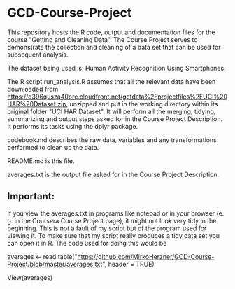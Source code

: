 # GCD-Course-Project
This repository hosts the R code, output and documentation files for the course "Getting and Cleaning Data". The Course Project serves to demonstrate the collection and cleaning of a data set that can be used for subsequent analysis.

The dataset being used is: Human Activity Recognition Using Smartphones.

The R script run_analysis.R assumes that all the relevant data have been downloaded from https://d396qusza40orc.cloudfront.net/getdata%2Fprojectfiles%2FUCI%20HAR%20Dataset.zip, unzipped and put in the working directory within its original folder "UCI HAR Dataset".
It will perform all the merging, tidying, summarizing and output steps asked for in the Course Project Description. It performs its tasks using the dplyr package.

codebook.md describes the raw data, variables and any transformations performed to clean up the data.

README.md is this file.

averages.txt is the output file asked for in the Course Project Description.

## Important:
If you view the averages.txt in programs like notepad or in your browser (e. g. in the Coursera Course Project page), it might not look very tidy in the beginning. This is not a fault of my script but of the program used for viewing it. To make sure that my script really produces a tidy data set you can open it in R. The code used for doing this would be

averages <- read.table("https://github.com/MirkoHerzner/GCD-Course-Project/blob/master/averages.txt", header = TRUE)

View(averages)
